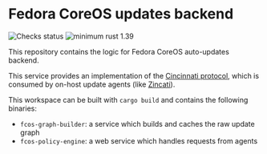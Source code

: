 # Fedora CoreOS updates backend

![Checks status](https://img.shields.io/github/checks-status/coreos/fedora-coreos-cincinnati/main)
![minimum rust 1.39](https://img.shields.io/badge/rust-1.39%2B-orange.svg)

This repository contains the logic for Fedora CoreOS auto-updates backend.

This service provides an implementation of the [Cincinnati protocol][cincinnati], which is consumed by on-host update agents (like [Zincati][zincati]).

This workspace can be built with `cargo build` and contains the following binaries:

 * `fcos-graph-builder`: a service which builds and caches the raw update graph
 * `fcos-policy-engine`: a web service which handles requests from agents

[cincinnati]: https://github.com/openshift/cincinnati
[zincati]: https://github.com/coreos/zincati
